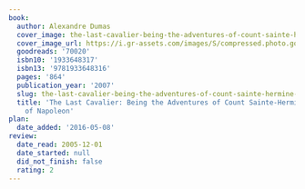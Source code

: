 ```yaml
---
book:
  author: Alexandre Dumas
  cover_image: the-last-cavalier-being-the-adventures-of-count-sainte-hermine-in-the-age-of-napoleon.jpg
  cover_image_url: https://i.gr-assets.com/images/S/compressed.photo.goodreads.com/books/1391122492l/70020.jpg
  goodreads: '70020'
  isbn10: '1933648317'
  isbn13: '9781933648316'
  pages: '864'
  publication_year: '2007'
  slug: the-last-cavalier-being-the-adventures-of-count-sainte-hermine-in-the-age-of-napoleon
  title: 'The Last Cavalier: Being the Adventures of Count Sainte-Hermine in the Age
    of Napoleon'
plan:
  date_added: '2016-05-08'
review:
  date_read: 2005-12-01
  date_started: null
  did_not_finish: false
  rating: 2
---
```


